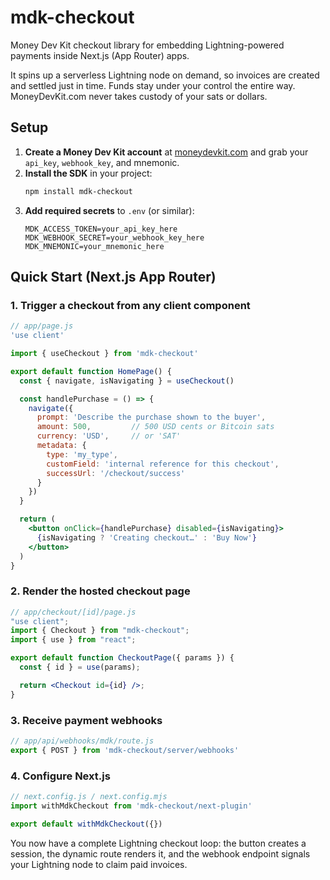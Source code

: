 # mdk-checkout

Money Dev Kit checkout library for embedding Lightning-powered payments inside Next.js (App Router) apps.

It spins up a serverless Lightning node on demand, so invoices are created and settled just in time. Funds stay under your control the entire way. MoneyDevKit.com never takes custody of your sats or dollars.

## Setup
1. **Create a Money Dev Kit account** at [moneydevkit.com](https://moneydevkit.com) and grab your `api_key`, `webhook_key`, and mnemonic.
2. **Install the SDK** in your project:
   ```bash
   npm install mdk-checkout
   ```
3. **Add required secrets** to `.env` (or similar):
   ```env
   MDK_ACCESS_TOKEN=your_api_key_here
   MDK_WEBHOOK_SECRET=your_webhook_key_here
   MDK_MNEMONIC=your_mnemonic_here
   ```

## Quick Start (Next.js App Router)
### 1. Trigger a checkout from any client component
```jsx
// app/page.js
'use client'

import { useCheckout } from 'mdk-checkout'

export default function HomePage() {
  const { navigate, isNavigating } = useCheckout()

  const handlePurchase = () => {
    navigate({
      prompt: 'Describe the purchase shown to the buyer',
      amount: 500,         // 500 USD cents or Bitcoin sats
      currency: 'USD',     // or 'SAT'
      metadata: {
        type: 'my_type',
        customField: 'internal reference for this checkout',
        successUrl: '/checkout/success'
      }
    })
  }

  return (
    <button onClick={handlePurchase} disabled={isNavigating}>
      {isNavigating ? 'Creating checkout…' : 'Buy Now'}
    </button>
  )
}
```

### 2. Render the hosted checkout page
```jsx
// app/checkout/[id]/page.js
"use client";
import { Checkout } from "mdk-checkout";
import { use } from "react";

export default function CheckoutPage({ params }) {
  const { id } = use(params);

  return <Checkout id={id} />;
}
```

### 3. Receive payment webhooks
```js
// app/api/webhooks/mdk/route.js
export { POST } from 'mdk-checkout/server/webhooks'
```

### 4. Configure Next.js
```js
// next.config.js / next.config.mjs
import withMdkCheckout from 'mdk-checkout/next-plugin'

export default withMdkCheckout({})
```

You now have a complete Lightning checkout loop: the button creates a session, the dynamic route renders it, and the webhook endpoint signals your Lightning node to claim paid invoices.
